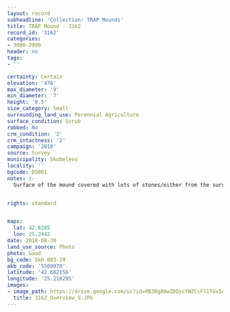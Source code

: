 ```yaml
---
layout: record
subheadline: 'Collection: TRAP Mounds'
title: TRAP Mound - 3162
record_id: '3162'
categories:
- 3000-3999
header: no
tags:
- ''

certainty: Certain
elevation: '476'
max_diameter: '9'
min_diameter: '7'
height: '0.5'
size_category: Small
surrounding_land_use: Perennial Agriculture
surface_condition: Scrub
robbed: No
crm_condition: '3'
crm_intactness: '2'
campaign: '2010'
source: Survey
municipality: Skobelevo
locality: ''
bgcode: DS001
notes: |-
  Surface of the mound covered with lots of stones/either from the surrounding pasture or from the mound.


rights: standard


maps:
  lat: 42.6285
  lon: 25.2442
date: 2018-08-30
land_use_source: Photo
photo: Good
bg_code: Skb 003-29
akb_code: '5500078'
latitude: '42.682156'
longitude: '25.218295'
images:
- image_path: https://drive.google.com/uc?id=0B3Rg88wZDQscYWZCcFl1TUs5ejg
  title: 3162_Overview_S.JPG
---
```

